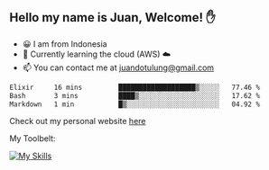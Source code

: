 ## Hello my name is Juan, Welcome! ✋

- 😀 I am from Indonesia
- 📖 Currently learning the cloud (AWS) ☁️
- 📫 You can contact me at juandotulung@gmail.com

<!--START_SECTION:waka-->

```txt
Elixir     16 mins         ███████████████████▒░░░░░   77.46 %
Bash       3 mins          ████▒░░░░░░░░░░░░░░░░░░░░   17.62 %
Markdown   1 min           █▒░░░░░░░░░░░░░░░░░░░░░░░   04.92 %
```

<!--END_SECTION:waka-->

Check out my personal website [here](https://juanchristian.com)

My Toolbelt:

[![My Skills](https://skillicons.dev/icons?i=go,js,ts,nodejs,express,react,nextjs,vue,tailwind,vite,html,css,python,php,aws,bash,linux,postgres,mysql,redis,kafka,docker,vercel,netlify,vscode,figma)](https://skillicons.dev)

